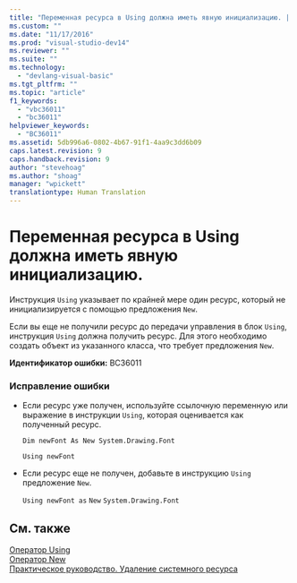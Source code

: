 ```yaml
---
title: "Переменная ресурса в Using должна иметь явную инициализацию. | Microsoft Docs"
ms.custom: ""
ms.date: "11/17/2016"
ms.prod: "visual-studio-dev14"
ms.reviewer: ""
ms.suite: ""
ms.technology: 
  - "devlang-visual-basic"
ms.tgt_pltfrm: ""
ms.topic: "article"
f1_keywords: 
  - "vbc36011"
  - "bc36011"
helpviewer_keywords: 
  - "BC36011"
ms.assetid: 5db996a6-0802-4b67-91f1-4aa9c3dd6b09
caps.latest.revision: 9
caps.handback.revision: 9
author: "stevehoag"
ms.author: "shoag"
manager: "wpickett"
translationtype: Human Translation
---
```

# Переменная ресурса в Using должна иметь явную инициализацию.
Инструкция `Using` указывает по крайней мере один ресурс, который не инициализируется с помощью предложения `New`.  
  
 Если вы еще не получили ресурс до передачи управления в блок `Using`, инструкция `Using` должна получить ресурс. Для этого необходимо создать объект из указанного класса, что требует предложения `New`.  
  
 **Идентификатор ошибки:** BC36011  
  
### Исправление ошибки  
  
-   Если ресурс уже получен, используйте ссылочную переменную или выражение в инструкции `Using`, которая оценивается как полученный ресурс.  
  
     `Dim newFont As New System.Drawing.Font`  
  
     `Using newFont`  
  
-   Если ресурс еще не получен, добавьте в инструкцию `Using` предложение `New`.  
  
     `Using newFont as`   `New`   `System.Drawing.Font`  
  
## См. также  
 [Оператор Using](../../visual-basic/language-reference/statements/using-statement.md)   
 [Оператор New](../../visual-basic/language-reference/operators/new-operator.md)   
 [Практическое руководство. Удаление системного ресурса](../../visual-basic/programming-guide/language-features/control-flow/how-to-dispose-of-a-system-resource.md)